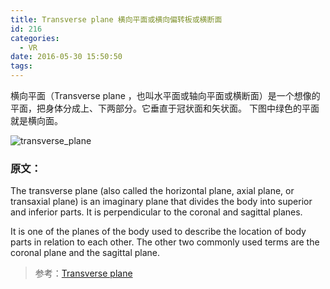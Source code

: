 ```yaml
---
title: Transverse plane 横向平面或横向偏转板或横断面
id: 216
categories:
  - VR
date: 2016-05-30 15:50:50
tags:
---
```


横向平面（Transverse plane ，也叫水平面或轴向平面或横断面）是一个想像的平面，把身体分成上、下两部分。它垂直于冠状面和矢状面。 下图中绿色的平面就是横向面。

![transverse_plane](http://blog.genger.tech/wp-content/uploads/2016/05/transverse_plane-165x300.png)

### 原文：

The transverse plane (also called the horizontal plane, axial plane, or transaxial plane) is an imaginary plane that divides the body into superior and inferior parts. It is perpendicular to the coronal and sagittal planes.

It is one of the planes of the body used to describe the location of body parts in relation to each other. The other two commonly used terms are the coronal plane and the sagittal plane.

> 参考：[Transverse plane](https://en.wikipedia.org/wiki/Transverse_plane)